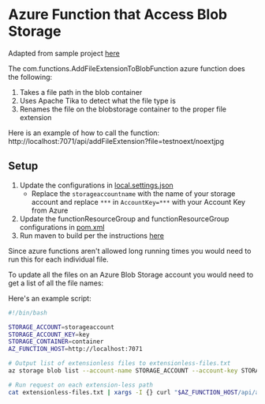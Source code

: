 # Azure Function that Access Blob Storage

Adapted from sample project [here](https://github.com/Azure-Samples/azure-functions-samples-java)

The com.functions.AddFileExtensionToBlobFunction azure function does the following:
1. Takes a file path in the blob container
2. Uses Apache Tika to detect what the file type is
3. Renames the file on the blobstorage container to the proper file extension

Here is an example of how to call the function:
http://localhost:7071/api/addFileExtension?file=testnoext/noextjpg

## Setup
1. Update the configurations in [local.settings.json](local.settings.json)
   * Replace the `storageaccountname` with the name of your storage account and replace `***` in `AccountKey=***` with your Account Key from Azure
2. Update the functionResourceGroup and functionResourceGroup configurations in [pom.xml](https://github.com/andrewmkhoury/azure-function-blob-storage/blob/e278fc29e726816262ed32f79c0df47a727ac96e/pom.xml#L20)
3. Run maven to build per the instructions [here](https://github.com/Azure-Samples/azure-functions-samples-java)

Since azure functions aren't allowed long running times you would need to run this for each individual file.

To update all the files on an Azure Blob Storage account you would need to get a list of all the file names:

Here's an example script:
```bash
#!/bin/bash

STORAGE_ACCOUNT=storageaccount
STORAGE_ACCOUNT_KEY=key
STORAGE_CONTAINER=container
AZ_FUNCTION_HOST=http://localhost:7071

# Output list of extensionless files to extensionless-files.txt
az storage blob list --account-name STORAGE_ACCOUNT --account-key STORAGE_ACCOUNT_KEY --container-name STORAGE_CONTAINER --query '[].name' --output tsv | grep -E '^[^.]+$' > extensionless-files.txt

# Run request on each extension-less path
cat extensionless-files.txt | xargs -I {} curl "$AZ_FUNCTION_HOST/api/addFileExtension?file={}"
```
